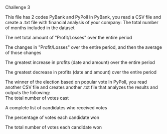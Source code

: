 Challenge 3

This file has 2 codes PyBank and PyPoll
In PyBank, you read a CSV file and create a .txt file with financial analysis of your company: The total number of months included in the dataset

The net total amount of "Profit/Losses" over the entire period

The changes in "Profit/Losses" over the entire period, and then the average of those changes

The greatest increase in profits (date and amount) over the entire period

The greatest decrease in profits (date and amount) over the entire period


The winner of the election based on popular vote
In PyPoll, you read another CSV file and creates another .txt file that analyzes the results and outputs the following:  
The total number of votes cast

A complete list of candidates who received votes

The percentage of votes each candidate won

The total number of votes each candidate won
